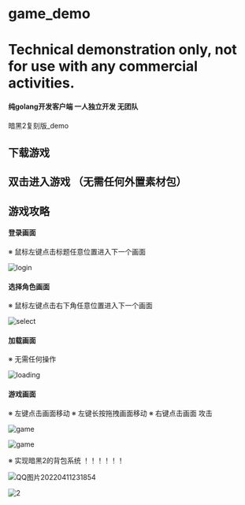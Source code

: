 # game_demo

# Technical demonstration only, not for use with any commercial activities.

#### 纯golang开发客户端 一人独立开发 无团队
暗黑2复刻版_demo


## 下载游戏

## 双击进入游戏 （无需任何外置素材包）

## 游戏攻略

#### 登录画面     
※ 鼠标左键点击标题任意位置进入下一个画面

![login](https://user-images.githubusercontent.com/22612129/162598939-3f4475ae-5911-4add-9965-a46270ed2540.png)

#### 选择角色画面     
※ 鼠标左键点击右下角任意位置进入下一个画面

![select](https://user-images.githubusercontent.com/22612129/162599002-021218d5-4d23-42a4-87f3-a6870df6597a.png)

#### 加载画面     
※ 无需任何操作

![loading](https://user-images.githubusercontent.com/22612129/162599020-5f1b9c8f-14e7-4974-a8da-f02702fbb143.png)

#### 游戏画面     
※ 左键点击画面移动
※ 左键长按拖拽画面移动
※ 右键点击画面 攻击

![game](https://user-images.githubusercontent.com/22612129/162599084-9602e08c-351f-4b1b-987f-efe62e883f2e.png)

![game](https://user-images.githubusercontent.com/22612129/162599118-925b7b96-df56-4127-ac88-3c202e991fbc.png)

※ 实现暗黑2的背包系统 ！！！！！！

![QQ图片20220411231854](https://user-images.githubusercontent.com/22612129/162760370-c7dff779-eac0-4e86-8156-6b68c4ad6f76.png)

![2](https://user-images.githubusercontent.com/22612129/162760378-f851d9d0-17eb-43ab-b9cc-4479948ede25.png)






